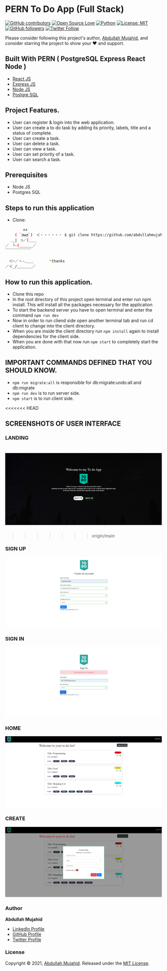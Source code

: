 #  PERN To Do App (Full Stack)



[![GitHub contributors](https://img.shields.io/badge/contributions-welcome-brightgreen.svg?style=flat)](https://github.com//abdullahmujahidali/PERN-ToDoApp)
[![Open Source Love](https://badges.frapsoft.com/os/v1/open-source.png?v=103)](https://opensource.com/users/abdullahmujahidali)
[![Python](https://img.shields.io/badge/Made%20with-Python-1f425f.svg)](https://www.python.org/)
[![License: MIT](https://img.shields.io/badge/License-MIT-yellow.svg)](https://github.com/abdullahmujahidali//abdullahmujahidali/PERN-ToDoApp/blob/master/LICENSE)
[![GitHub followers](https://img.shields.io/github/followers/abdullahmujahidali.svg?style=social&label=Follow)](https://github.com/abdullahmujahidali)
[![Twitter Follow](https://img.shields.io/twitter/follow/abdulladgaf.svg?style=social)](https://twitter.com/abdulladgaf)

Please consider following this project's author, [Abdullah Mujahid](https://github.com/abdullahmujahidali), and consider starring the project to show your :heart: and support.


## Built With PERN ( PostgreSQL Express React Node )

* [React JS](https://reactjs.org/)
* [Express JS](https://expressjs.com/)
* [Node  JS](https://nodejs.org/en/)
* [Postgre SQL](https://www.postgresql.org/)


## Project Features.
* User can register & login into the web application.
* User can create a to do task by adding its priority, labels, title and a status of complete.
* User can create a task.
* User can delete a task.
* User can view a task.
* User can set priority of a task.
* User can search a task.


## Prerequisites
* Node JS
* Postgres SQL 


## Steps to run this application
* Clone:
```bash
        ∧∧
　　 ( ´◔ω◔`)　＜・・・・・・ $ git clone https://github.com/abdullahmujahidali/PERN-ToDoApp.git
　 ＿|　⊃／(＿＿
／　└-(＿＿＿_／
￣￣￣￣￣￣￣

　＜⌒／ヽ-､＿＿ 　 　　*thanks
／＜_/＿＿＿＿／

```

## How to run this application.
* Clone this repo
* In the root directory of this project open terminal and enter run npm install. This will install all the packages necessary for the application
* To start the backend server you have to open terminal and enter the command      `npm run dev`
* Now in order to run cliend side open another terminal tab and run cd client to change into the client directory.
* When you are inside the client directory run  `npm install`   again to install dependencies for the client side.
* When you are done with that now run    `npm start`  to completely start the application.


## IMPORTANT COMMANDS DEFINED THAT YOU SHOULD KNOW.
* `npm run migrate:all` is responsible for db:migrate:undo:all and db:migrate
* `npm run dev` is to run server side.
* `npm start` is to run client side.



<<<<<<< HEAD
## SCREENSHOTS OF USER INTERFACE
### LANDING
![](images/landing.PNG)
=======

>>>>>>> origin/main

### SIGN UP
![](images/signup.PNG)


### SIGN IN
![](images/signin.PNG)


### HOME
![](images/home.PNG)


### CREATE
![](images/add.PNG)

### Author

**Abdullah Mujahid**

* [LinkedIn Profile](https://https://www.linkedin.com/in/abdullah-mujahid-211849186/)
* [GitHub Profile](https://github.com/abdullahmujahidali)
* [Twitter Profile](https://twitter.com/abdulladgaf)

### License
Copyright © 2021, [Abdullah Mujahid](https://github.com/abdullahmujahidali).
Released under the [MIT License](LICENSE).

